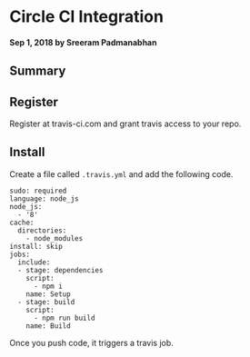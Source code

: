 # Circle CI Integration

#### Sep 1, 2018 by Sreeram Padmanabhan

## Summary

## Register
Register at travis-ci.com and grant travis access to your repo.

## Install
Create a file called `.travis.yml` and add the following code.

    sudo: required
    language: node_js
    node_js:
      - '8'
    cache:
      directories:
        - node_modules
    install: skip
    jobs:
      include:
      - stage: dependencies
        script:
          - npm i
        name: Setup
      - stage: build
        script:
          - npm run build
        name: Build

Once you push code, it triggers a travis job.

